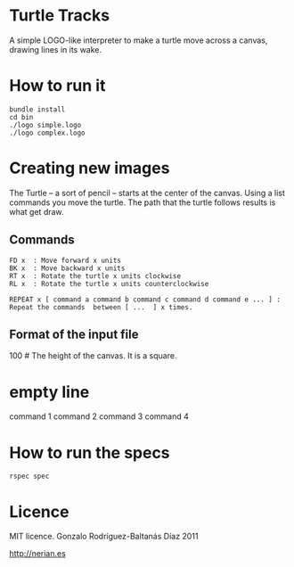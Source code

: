 # Turtle Tracks   

A simple LOGO-like interpreter to make a turtle move across a canvas, drawing lines in its wake.

# How to run it

	bundle install
	cd bin
	./logo simple.logo
	./logo complex.logo    

# Creating new images

The Turtle – a sort of pencil – starts at the center of the canvas. Using a list commands you move the turtle. The path that the turtle follows results is what get draw.

## Commands

    FD x  : Move forward x units   
    BK x  : Move backward x units
    RT x  : Rotate the turtle x units clockwise
    RL x  : Rotate the turtle x units counterclockwise

    REPEAT x [ command a command b command c command d command e ... ] : Repeat the commands  between [ ...  ] x times.

## Format of the input file

100  # The height of the canvas. It is a square.
# empty line
command 1
command 2
command 3
command 4
	
# How to run the specs

	rspec spec

# Licence

MIT licence. Gonzalo Rodríguez-Baltanás Díaz 2011

http://nerian.es